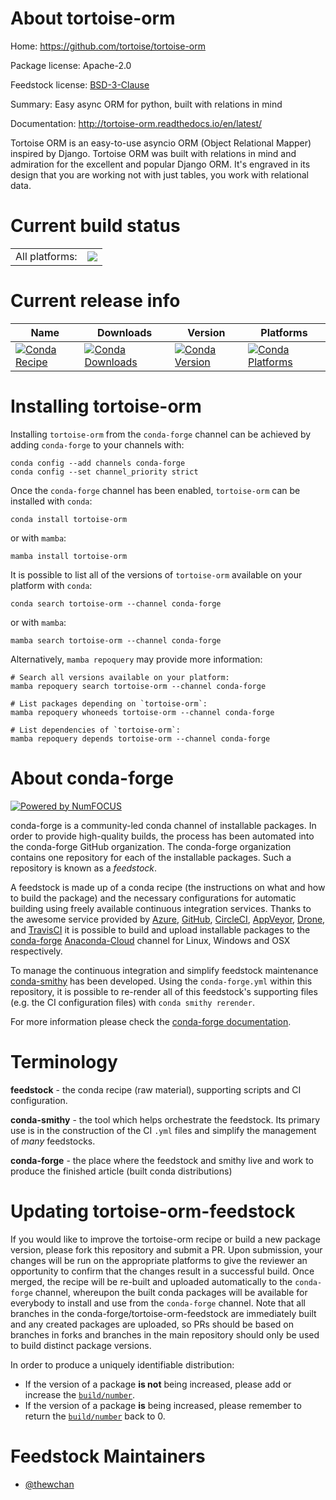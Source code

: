 About tortoise-orm
==================

Home: https://github.com/tortoise/tortoise-orm

Package license: Apache-2.0

Feedstock license: [BSD-3-Clause](https://github.com/conda-forge/tortoise-orm-feedstock/blob/main/LICENSE.txt)

Summary: Easy async ORM for python, built with relations in mind

Documentation: http://tortoise-orm.readthedocs.io/en/latest/

Tortoise ORM is an easy-to-use asyncio ORM (Object Relational Mapper)
 inspired by Django. Tortoise ORM was built with relations in mind and
 admiration for the excellent and popular Django ORM. It's engraved in its
 design that you are working not with just tables, you work with relational
 data.


Current build status
====================


<table><tr><td>All platforms:</td>
    <td>
      <a href="https://dev.azure.com/conda-forge/feedstock-builds/_build/latest?definitionId=12958&branchName=main">
        <img src="https://dev.azure.com/conda-forge/feedstock-builds/_apis/build/status/tortoise-orm-feedstock?branchName=main">
      </a>
    </td>
  </tr>
</table>

Current release info
====================

| Name | Downloads | Version | Platforms |
| --- | --- | --- | --- |
| [![Conda Recipe](https://img.shields.io/badge/recipe-tortoise--orm-green.svg)](https://anaconda.org/conda-forge/tortoise-orm) | [![Conda Downloads](https://img.shields.io/conda/dn/conda-forge/tortoise-orm.svg)](https://anaconda.org/conda-forge/tortoise-orm) | [![Conda Version](https://img.shields.io/conda/vn/conda-forge/tortoise-orm.svg)](https://anaconda.org/conda-forge/tortoise-orm) | [![Conda Platforms](https://img.shields.io/conda/pn/conda-forge/tortoise-orm.svg)](https://anaconda.org/conda-forge/tortoise-orm) |

Installing tortoise-orm
=======================

Installing `tortoise-orm` from the `conda-forge` channel can be achieved by adding `conda-forge` to your channels with:

```
conda config --add channels conda-forge
conda config --set channel_priority strict
```

Once the `conda-forge` channel has been enabled, `tortoise-orm` can be installed with `conda`:

```
conda install tortoise-orm
```

or with `mamba`:

```
mamba install tortoise-orm
```

It is possible to list all of the versions of `tortoise-orm` available on your platform with `conda`:

```
conda search tortoise-orm --channel conda-forge
```

or with `mamba`:

```
mamba search tortoise-orm --channel conda-forge
```

Alternatively, `mamba repoquery` may provide more information:

```
# Search all versions available on your platform:
mamba repoquery search tortoise-orm --channel conda-forge

# List packages depending on `tortoise-orm`:
mamba repoquery whoneeds tortoise-orm --channel conda-forge

# List dependencies of `tortoise-orm`:
mamba repoquery depends tortoise-orm --channel conda-forge
```


About conda-forge
=================

[![Powered by
NumFOCUS](https://img.shields.io/badge/powered%20by-NumFOCUS-orange.svg?style=flat&colorA=E1523D&colorB=007D8A)](https://numfocus.org)

conda-forge is a community-led conda channel of installable packages.
In order to provide high-quality builds, the process has been automated into the
conda-forge GitHub organization. The conda-forge organization contains one repository
for each of the installable packages. Such a repository is known as a *feedstock*.

A feedstock is made up of a conda recipe (the instructions on what and how to build
the package) and the necessary configurations for automatic building using freely
available continuous integration services. Thanks to the awesome service provided by
[Azure](https://azure.microsoft.com/en-us/services/devops/), [GitHub](https://github.com/),
[CircleCI](https://circleci.com/), [AppVeyor](https://www.appveyor.com/),
[Drone](https://cloud.drone.io/welcome), and [TravisCI](https://travis-ci.com/)
it is possible to build and upload installable packages to the
[conda-forge](https://anaconda.org/conda-forge) [Anaconda-Cloud](https://anaconda.org/)
channel for Linux, Windows and OSX respectively.

To manage the continuous integration and simplify feedstock maintenance
[conda-smithy](https://github.com/conda-forge/conda-smithy) has been developed.
Using the ``conda-forge.yml`` within this repository, it is possible to re-render all of
this feedstock's supporting files (e.g. the CI configuration files) with ``conda smithy rerender``.

For more information please check the [conda-forge documentation](https://conda-forge.org/docs/).

Terminology
===========

**feedstock** - the conda recipe (raw material), supporting scripts and CI configuration.

**conda-smithy** - the tool which helps orchestrate the feedstock.
                   Its primary use is in the construction of the CI ``.yml`` files
                   and simplify the management of *many* feedstocks.

**conda-forge** - the place where the feedstock and smithy live and work to
                  produce the finished article (built conda distributions)


Updating tortoise-orm-feedstock
===============================

If you would like to improve the tortoise-orm recipe or build a new
package version, please fork this repository and submit a PR. Upon submission,
your changes will be run on the appropriate platforms to give the reviewer an
opportunity to confirm that the changes result in a successful build. Once
merged, the recipe will be re-built and uploaded automatically to the
`conda-forge` channel, whereupon the built conda packages will be available for
everybody to install and use from the `conda-forge` channel.
Note that all branches in the conda-forge/tortoise-orm-feedstock are
immediately built and any created packages are uploaded, so PRs should be based
on branches in forks and branches in the main repository should only be used to
build distinct package versions.

In order to produce a uniquely identifiable distribution:
 * If the version of a package **is not** being increased, please add or increase
   the [``build/number``](https://docs.conda.io/projects/conda-build/en/latest/resources/define-metadata.html#build-number-and-string).
 * If the version of a package **is** being increased, please remember to return
   the [``build/number``](https://docs.conda.io/projects/conda-build/en/latest/resources/define-metadata.html#build-number-and-string)
   back to 0.

Feedstock Maintainers
=====================

* [@thewchan](https://github.com/thewchan/)

